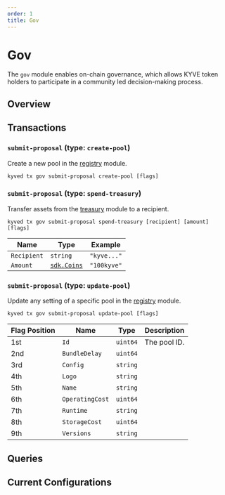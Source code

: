 ```yaml
---
order: 1
title: Gov
---
```


# Gov

The `gov` module enables on-chain governance, which allows KYVE token holders to participate in a community led decision-making process.

## Overview

## Transactions

### `submit-proposal` (type: `create-pool`)

Create a new pool in the [registry](/modules/registry.md) module.

```
kyved tx gov submit-proposal create-pool [flags]
```

### `submit-proposal` (type: `spend-treasury`)

Transfer assets from the [treasury](/modules/treasury.md) module to a recipient.

```
kyved tx gov submit-proposal spend-treasury [recipient] [amount] [flags]
```

| Name        | Type                                                                       | Example     |
| ----------- | -------------------------------------------------------------------------- | ----------- |
| `Recipient` | `string`                                                                   | `"kyve..."` |
| `Amount`    | [`sdk.Coins`](https://pkg.go.dev/github.com/cosmos/cosmos-sdk/types#Coins) | `"100kyve"` |

### `submit-proposal` (type: `update-pool`)

Update any setting of a specific pool in the [registry](/modules/registry.md) module.

```
kyved tx gov submit-proposal update-pool [flags]
```

<!-- TODO: Add descriptions. -->

| Flag Position | Name            | Type     | Description  |
| ------------- | --------------- | -------- | ------------ |
| 1st           | `Id`            | `uint64` | The pool ID. |
| 2nd           | `BundleDelay`   | `uint64` |              |
| 3rd           | `Config`        | `string` |              |
| 4th           | `Logo`          | `string` |              |
| 5th           | `Name`          | `string` |              |
| 6th           | `OperatingCost` | `uint64` |              |
| 7th           | `Runtime`       | `string` |              |
| 8th           | `StorageCost`   | `uint64` |              |
| 9th           | `Versions`      | `string` |              |

## Queries

## Current Configurations
